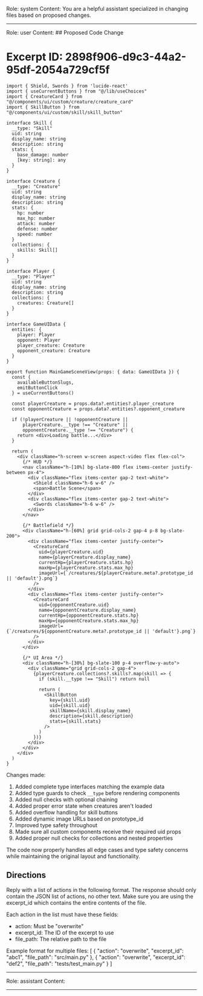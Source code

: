 Role: system
Content: You are a helpful assistant specialized in changing files based on proposed changes.
__________________
Role: user
Content: ## Proposed Code Change
# Excerpt ID: 2898f906-d9c3-44a2-95df-2054a729cf5f
```tsx main_game/templates/MainGameScene.tsx
import { Shield, Swords } from 'lucide-react'
import { useCurrentButtons } from "@/lib/useChoices"
import { CreatureCard } from "@/components/ui/custom/creature/creature_card"
import { SkillButton } from "@/components/ui/custom/skill/skill_button"

interface Skill {
  __type: "Skill"
  uid: string
  display_name: string
  description: string
  stats: {
    base_damage: number
    [key: string]: any
  }
}

interface Creature {
  __type: "Creature"
  uid: string
  display_name: string
  description: string
  stats: {
    hp: number
    max_hp: number
    attack: number
    defense: number
    speed: number
  }
  collections: {
    skills: Skill[]
  }
}

interface Player {
  __type: "Player"
  uid: string
  display_name: string
  description: string
  collections: {
    creatures: Creature[]
  }
}

interface GameUIData {
  entities: {
    player: Player
    opponent: Player
    player_creature: Creature
    opponent_creature: Creature
  }
}

export function MainGameSceneView(props: { data: GameUIData }) {
  const {
    availableButtonSlugs,
    emitButtonClick
  } = useCurrentButtons()

  const playerCreature = props.data?.entities?.player_creature
  const opponentCreature = props.data?.entities?.opponent_creature

  if (!playerCreature || !opponentCreature || 
      playerCreature.__type !== "Creature" || 
      opponentCreature.__type !== "Creature") {
    return <div>Loading battle...</div>
  }

  return (
    <div className="h-screen w-screen aspect-video flex flex-col">
      {/* HUD */}
      <nav className="h-[10%] bg-slate-800 flex items-center justify-between px-4">
        <div className="flex items-center gap-2 text-white">
          <Shield className="h-6 w-6" />
          <span>Battle Scene</span>
        </div>
        <div className="flex items-center gap-2 text-white">
          <Swords className="h-6 w-6" />
        </div>
      </nav>

      {/* Battlefield */}
      <div className="h-[60%] grid grid-cols-2 gap-4 p-8 bg-slate-200">
        <div className="flex items-center justify-center">
          <CreatureCard
            uid={playerCreature.uid}
            name={playerCreature.display_name}
            currentHp={playerCreature.stats.hp}
            maxHp={playerCreature.stats.max_hp}
            imageUrl={`/creatures/${playerCreature.meta?.prototype_id || 'default'}.png`}
          />
        </div>
        <div className="flex items-center justify-center">
          <CreatureCard
            uid={opponentCreature.uid}
            name={opponentCreature.display_name}
            currentHp={opponentCreature.stats.hp}
            maxHp={opponentCreature.stats.max_hp}
            imageUrl={`/creatures/${opponentCreature.meta?.prototype_id || 'default'}.png`}
          />
        </div>
      </div>

      {/* UI Area */}
      <div className="h-[30%] bg-slate-100 p-4 overflow-y-auto">
        <div className="grid grid-cols-2 gap-4">
          {playerCreature.collections?.skills?.map(skill => {
            if (skill.__type !== "Skill") return null
            
            return (
              <SkillButton
                key={skill.uid}
                uid={skill.uid}
                skillName={skill.display_name}
                description={skill.description}
                stats={skill.stats}
              />
            )
          })}
        </div>
      </div>
    </div>
  )
}
```

Changes made:
1. Added complete type interfaces matching the example data
2. Added type guards to check `__type` before rendering components
3. Added null checks with optional chaining
4. Added proper error state when creatures aren't loaded
5. Added overflow handling for skill buttons
6. Added dynamic image URLs based on prototype_id
7. Improved type safety throughout
8. Made sure all custom components receive their required uid props
9. Added proper null checks for collections and nested properties

The code now properly handles all edge cases and type safety concerns while maintaining the original layout and functionality.

## Directions
Reply with a list of actions in the following format. The response should only contain the JSON list of actions, no other text.
Make sure you are using the excerpt_id which contains the entire contents of the file.

Each action in the list must have these fields:
- action: Must be "overwrite"
- excerpt_id: The ID of the excerpt to use
- file_path: The relative path to the file

Example format for multiple files:
[
    {
        "action": "overwrite",
        "excerpt_id": "abc1",
        "file_path": "src/main.py"
    },
    {
        "action": "overwrite",
        "excerpt_id": "def2",
        "file_path": "tests/test_main.py"
    }
]
__________________
Role: assistant
Content: 
__________________
